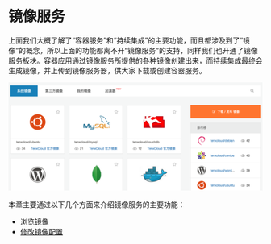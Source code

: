 # 镜像服务
上面我们大概了解了“容器服务”和“持续集成”的主要功能，而且都涉及到了“镜像”的概念，所以上面的功能都离不开“镜像服务”的支持，同样我们也开通了镜像服务板块。容器应用通过镜像服务所提供的各种镜像创建出来，而持续集成最终会生成镜像，并上传到镜像服务器，供大家下载或创建容器服务。

![ci](/doc/v1/images/registry/main.png)

本章主要通过以下几个方面来介绍镜像服务的主要功能：
   * [浏览镜像](browse-images.md)
   * [修改镜像配置](config-image.md)

